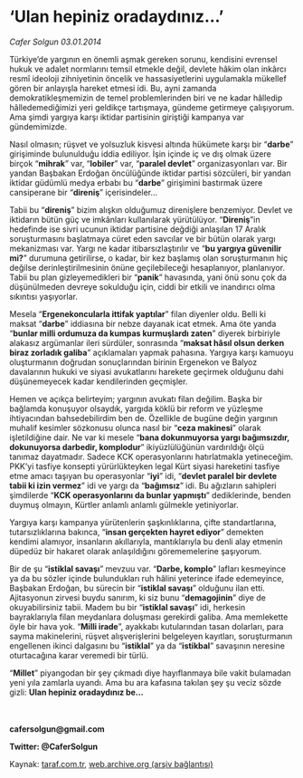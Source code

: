 # ‘Ulan hepiniz oradaydınız...’

*Cafer Solgun 03.01.2014*

<div class="yazi"><p>Türkiye’de yargının en önemli aşmak gereken sorunu, kendisini evrensel hukuk ve adalet normlarını temsil etmekle değil, devlete hâkim olan inkârcı resmî ideoloji zihniyetinin öncelik ve hassasiyetlerini uygulamakla mükellef gören bir anlayışla hareket etmesi idi. Bu, ayni zamanda demokratikleşmemizin de temel problemlerinden biri ve ne kadar hâlledip hâlledemediğimizi yeri geldikçe tartışmaya, gündeme getirmeye çalışıyorum. Ama şimdi yargıya karşı iktidar partisinin giriştiği kampanya var gündemimizde. </p>
<p>Nasıl olmasın; rüşvet ve yolsuzluk kisvesi altında hükümete karşı bir “<b>darbe</b>” girişiminde bulunulduğu iddia ediliyor. İşin içinde iç ve dış olmak üzere birçok “<b>mihrak</b>” var, “<b>lobiler</b>” var, “<b>paralel devlet</b>” organizasyonları var. Bir yandan Başbakan Erdoğan öncülüğünde iktidar partisi sözcüleri, bir yandan iktidar güdümlü medya erbabı bu “<b>darbe</b>” girişimini bastırmak üzere cansiperane bir “<b>direniş</b>” içerisindeler...</p>
<p>Tabii bu “<b>direniş</b>” bizim alışkın olduğumuz direnişlere benzemiyor. Devlet ve iktidarın bütün güç ve imkânları kullanılarak yürütülüyor. “<b>Direniş</b>”in hedefinde ise sivri ucunun iktidar partisine değdiği anlaşılan 17 Aralık soruşturmasını başlatmaya cüret eden savcılar ve bir bütün olarak yargı mekanizması var. Yargı ne kadar itibarsızlaştırılır ve “<b>bu yargıya güvenilir mi?</b>” durumuna getirilirse, o kadar, bir kez başlamış olan soruşturmanın hiç değilse derinleştirilmesinin önüne geçilebileceği hesaplanıyor, planlanıyor. Tabii bu plan gizleyemedikleri bir “<b>panik</b>” havasında, yani önü sonu çok da düşünülmeden devreye sokulduğu için, ciddi bir etkili ve inandırıcı olma sıkıntısı yaşıyorlar. </p>
<p>Mesela “<b>Ergenekoncularla ittifak yaptılar</b>” filan diyenler oldu. Belli ki maksat “<b>darbe</b>” iddiasına bir nebze dayanak icat etmek. Ama öte yanda “<b>bunlar milli ordumuza da kumpas kurmuşlardı zaten</b>” diyerek birbiriyle alakasız argümanlar ileri sürdüler, sonrasında “<b>maksat hâsıl olsun derken biraz zorladık galiba</b>” açıklamaları yapmak pahasına. Yargıya karşı kamuoyu oluşturmanın doğrudan sonuçlarından birinin Ergenekon ve Balyoz davalarının hukuki ve siyasi avukatlarını harekete geçirmek olduğunu dahi düşünemeyecek kadar kendilerinden geçmişler.</p>
<p>Hemen ve açıkça belirteyim; yargının avukatı filan değilim. Başka bir bağlamda konuşuyor olsaydık, yargıda köklü bir reform ve yüzleşme ihtiyacından bahsedebilirdim ben de. Özellikle de bugüne değin yargının muhalif kesimler sözkonusu olunca nasıl bir “<b>ceza makinesi</b>” olarak işletildiğine dair. Ne var ki mesele “<b>bana dokunmuyorsa yargı bağımsızdır, dokunuyorsa darbedir, komplodur</b>” ikiyüzlülüğünün vardırıldığı ölçü tanımaz dayatmadır. Sadece KCK operasyonlarını hatırlatmakla yetineceğim. PKK’yi tasfiye konsepti yürürlükteyken legal Kürt siyasi hareketini tasfiye etme amacı taşıyan bu operasyonlar “<b>iyi</b>” idi, “<b>devlet paralel bir devlete tabii ki izin vermez</b>” idi ve yargı da “<b>bağımsız</b>” idi. Bu ağızların sahipleri şimdilerde “<b>KCK operasyonlarını da bunlar yapmıştı</b>” dediklerinde, benden duymuş olmayın, Kürtler anlamlı anlamlı gülmekle yetiniyorlar.</p>
<p>Yargıya karşı kampanya yürütenlerin şaşkınlıklarına, çifte standartlarına, tutarsızlıklarına bakınca, “<b>insan gerçekten hayret ediyor</b>” demekten kendimi alamıyor, insanların akıllarıyla, mantıklarıyla bu denli alay etmenin düpedüz bir hakaret olarak anlaşıldığını görememelerine şaşıyorum. </p>
<p>Bir de şu “<b>istiklal savaşı</b>” mevzuu var. “<b>Darbe, komplo</b>” lafları kesmeyince ya da bu sözler içinde bulundukları ruh hâlini yeterince ifade edemeyince, Başbakan Erdoğan, bu sürecin bir “<b>istiklal savaşı</b>” olduğunu ilan etti. Ajitasyonun zirvesi buydu sanırım, ki siz bunu “<b>demagojinin</b>” diye de okuyabilirsiniz tabii. Madem bu bir “<b>istiklal savaşı</b>” idi, herkesin bayraklarıyla filan meydanlara doluşması gerekirdi galiba. Ama memlekette öyle bir hava yok. “<b>Milli irade</b>”, ayakkabı kutularından tasan dolarları, para sayma makinelerini, rüşvet alışverişlerini belgeleyen kayıtları, soruşturmanın engellenen ikinci dalgasını bu “<b>istiklal</b>” ya da “<b>istikbal</b>” savaşının neresine oturtacağına karar veremedi bir türlü. </p>
<p>“<b>Millet</b>” piyangodan bir şey çıkmadı diye hayıflanmaya bile vakit bulamadan yeni yıla zamlarla uyandı. Ama bu ara kafasına takılan şey şu veciz sözde gizli: <b>Ulan hepiniz oradaydınız be..</b><b>.</b></p>
<p><b><br/><br/>cafersolgun@gmail.com</b></p>
<p><b>Twitter: @CaferSolgun</b></p>
</div>

Kaynak: [taraf.com.tr](http://www.taraf.com.tr/cafer-solgun/makale-ulan-hepiniz-oradaydiniz.htm), [web.archive.org (arşiv bağlantısı)](http://web.archive.org/web/20140103202900/http://www.taraf.com.tr/cafer-solgun/makale-ulan-hepiniz-oradaydiniz.htm)
